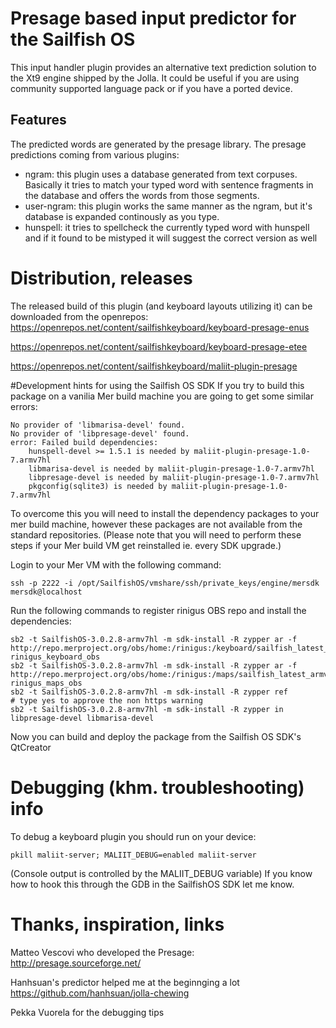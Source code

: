 # Presage based input predictor for the Sailfish OS
This input handler plugin provides an alternative text prediction solution to the Xt9 engine shipped by the Jolla. It could be useful if you are using community supported language pack or if you have a ported device.

## Features ##
The predicted words are generated by the presage library. The presage predictions coming from various plugins:
* ngram: this plugin uses a database generated from text corpuses. Basically it tries to match your typed word with sentence fragments in the database and offers the words from those segments. 
* user-ngram: this plugin works the same manner as the ngram, but it's database is expanded continously as you type. 
* hunspell: it tries to spellcheck the currently typed word with hunspell and if it found to be mistyped it will suggest the correct version as well

# Distribution, releases
The released build of this plugin (and keyboard layouts utilizing it) can be downloaded from the openrepos:
https://openrepos.net/content/sailfishkeyboard/keyboard-presage-enus

https://openrepos.net/content/sailfishkeyboard/keyboard-presage-etee

https://openrepos.net/content/sailfishkeyboard/maliit-plugin-presage

#Development hints for using the Sailfish OS SDK
If you try to build this package on a vanilia Mer build machine you are going to get some similar errors:
```
No provider of 'libmarisa-devel' found.
No provider of 'libpresage-devel' found.
error: Failed build dependencies:
	hunspell-devel >= 1.5.1 is needed by maliit-plugin-presage-1.0-7.armv7hl
	libmarisa-devel is needed by maliit-plugin-presage-1.0-7.armv7hl
	libpresage-devel is needed by maliit-plugin-presage-1.0-7.armv7hl
	pkgconfig(sqlite3) is needed by maliit-plugin-presage-1.0-7.armv7hl
```

To overcome this you will need to install the dependency packages to your mer build machine,
however these packages are not available from the standard repositories. 
(Please note that you will need to perform these steps if your Mer build VM get reinstalled ie. every SDK upgrade.)

Login to your Mer VM with the following command:
```
ssh -p 2222 -i /opt/SailfishOS/vmshare/ssh/private_keys/engine/mersdk mersdk@localhost
```

Run the following commands to register rinigus OBS repo and install the dependencies:
```
sb2 -t SailfishOS-3.0.2.8-armv7hl -m sdk-install -R zypper ar -f http://repo.merproject.org/obs/home:/rinigus:/keyboard/sailfish_latest_armv7hl rinigus_keyboard_obs
sb2 -t SailfishOS-3.0.2.8-armv7hl -m sdk-install -R zypper ar -f http://repo.merproject.org/obs/home:/rinigus:/maps/sailfish_latest_armv7hl rinigus_maps_obs
sb2 -t SailfishOS-3.0.2.8-armv7hl -m sdk-install -R zypper ref
# type yes to approve the non https warning
sb2 -t SailfishOS-3.0.2.8-armv7hl -m sdk-install -R zypper in libpresage-devel libmarisa-devel
```
Now you can build and deploy the package from the Sailfish OS SDK's QtCreator

# Debugging (khm. troubleshooting) info
To debug a keyboard plugin you should run on your device:
```
pkill maliit-server; MALIIT_DEBUG=enabled maliit-server
```
(Console output is controlled by the MALIIT_DEBUG variable)
If you know how to hook this through the GDB in the SailfishOS SDK let me know.

# Thanks, inspiration, links
Matteo Vescovi who developed the Presage:
http://presage.sourceforge.net/

Hanhsuan's predictor helped me at the beginnging a lot
https://github.com/hanhsuan/jolla-chewing

Pekka Vuorela for the debugging tips
